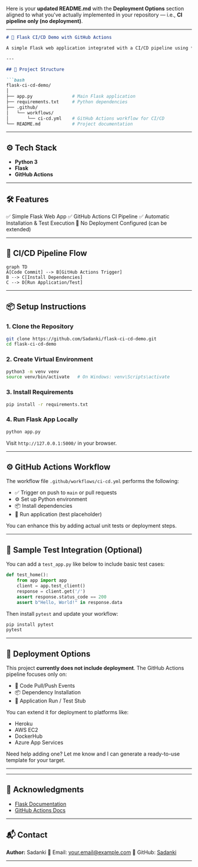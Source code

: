 Here is your **updated README.md** with the **Deployment Options** section aligned to what you've actually implemented in your repository — i.e., **CI pipeline only (no deployment)**.

---

````markdown
# 🚀 Flask CI/CD Demo with GitHub Actions

A simple Flask web application integrated with a CI/CD pipeline using **GitHub Actions**. This project demonstrates how to automate testing of a Python Flask app using GitHub Actions.

---

## 📁 Project Structure

```bash
flask-ci-cd-demo/
│
├── app.py               # Main Flask application
├── requirements.txt     # Python dependencies
├── .github/
│   └── workflows/
│       └── ci-cd.yml    # GitHub Actions workflow for CI/CD
└── README.md            # Project documentation
````

---

## ⚙️ Tech Stack

* **Python 3**
* **Flask**
* **GitHub Actions**

---

## 🛠️ Features

✅ Simple Flask Web App
✅ GitHub Actions CI Pipeline
✅ Automatic Installation & Test Execution
🚫 No Deployment Configured (can be extended)

---

## 🔁 CI/CD Pipeline Flow

```mermaid
graph TD
A[Code Commit] --> B[GitHub Actions Trigger]
B --> C[Install Dependencies]
C --> D[Run Application/Test]
```

---

## 📦 Setup Instructions

### 1. Clone the Repository

```bash
git clone https://github.com/Sadanki/flask-ci-cd-demo.git
cd flask-ci-cd-demo
```

### 2. Create Virtual Environment

```bash
python3 -m venv venv
source venv/bin/activate   # On Windows: venv\Scripts\activate
```

### 3. Install Requirements

```bash
pip install -r requirements.txt
```

### 4. Run Flask App Locally

```bash
python app.py
```

Visit `http://127.0.0.1:5000/` in your browser.

---

## ⚙️ GitHub Actions Workflow

The workflow file `.github/workflows/ci-cd.yml` performs the following:

* ✅ Trigger on push to `main` or pull requests
* ⚙️ Set up Python environment
* 📦 Install dependencies
* 🧪 Run application (test placeholder)

You can enhance this by adding actual unit tests or deployment steps.

---

## 🧪 Sample Test Integration (Optional)

You can add a `test_app.py` like below to include basic test cases:

```python
def test_home():
    from app import app
    client = app.test_client()
    response = client.get('/')
    assert response.status_code == 200
    assert b"Hello, World!" in response.data
```

Then install `pytest` and update your workflow:

```bash
pip install pytest
pytest
```

---

## 🚀 Deployment Options

This project **currently does not include deployment**. The GitHub Actions pipeline focuses only on:

* 🔄 Code Pull/Push Events
* 📦 Dependency Installation
* 🧪 Application Run / Test Stub

You can extend it for deployment to platforms like:

* Heroku
* AWS EC2
* DockerHub
* Azure App Services

Need help adding one? Let me know and I can generate a ready-to-use template for your target.

---

---

## 🙌 Acknowledgments

* [Flask Documentation](https://flask.palletsprojects.com/)
* [GitHub Actions Docs](https://docs.github.com/en/actions)

---

## 📬 Contact

**Author:** Sadanki
📧 Email: [your.email@example.com](mailto:your.email@example.com)
🔗 GitHub: [Sadanki](https://github.com/Sadanki)

---

